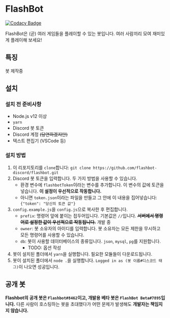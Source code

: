 # FlashBot
[![Codacy Badge](https://api.codacy.com/project/badge/Grade/debbd11ee96447e2bb9522ac60acb880)](https://www.codacy.com/app/comjun04/flashbot?utm_source=github.com&amp;utm_medium=referral&amp;utm_content=comjun04/flashbot&amp;utm_campaign=Badge_Grade)

FlashBot은 (곧) 여러 게임들을 플레이할 수 있는 봇입니다. 여러 사람끼리 모여 재미있게 플레이해 보세요!

## 특징
봇 제작중

## 설치
### 설치 전 준비사항
* Node.js v12 이상
* `yarn`
* Discord 봇 토큰
* Discord 계정 ~~(당연하겠지만)~~
* 텍스트 편집기 (VSCode 등)

### 설치 방법
1. 이 리포지토리를 `clone`합니다: `git clone https://github.com/flashbot-discord/flashbot.git`
2. Discord 봇 토큰을 입력합니다. 두 가지 방법을 사용할 수 있습니다.
    * 환경 변수에 `flashbotToken`이라는 변수를 추가합니다. 이 변수의 값에 토큰을 넣습니다. **이 설정이 우선적으로 작동합니다.**
    * 아니면 `token.json`이라는 파일을 만들고 그 안에 이 내용을 집어넣습니다: `{"token": "당신의 토큰 값"}`
3. `config.example.js`을 `config.js`으로 복사한 후 편집합니다.
    * `prefix`: 명령어 앞에 붙이는 접두어입니다. 기본값은 `//`입니다. ~~**서버에서 명령어로 설정한 값이 우선적으로 작동됩니다.**~~ 개발 중
    * `owner`: 봇 소유자의 아이디를 입력합니다. 봇 소유자는 모든 제한을 무시하고 모든 명령어를 사용할 수 있습니다.
    * `db`: 봇이 사용할 데이터베이스의 종류입니다. `json`, `mysql`, `pg`를 지원합니다.
        - TODO: 옵션 작성
4. 봇이 설치된 폴더에서 `yarn`을 실행합니다. 필요한 모듈들이 다운로드됩니다.
5. 봇이 설치된 폴더에서 `node .`을 실행합니다. `Logged in as (봇 이름#디스코드 태그)`이 나오면 성공입니다.

## 공개 봇
**Flashbot의 공개 봇은 `Flashbot#8462`이고, 개발용 베타 봇은 `FlashBot Beta#7895`입니다.** 다른 사람이 호스팅하는 봇을 초대했다가 어떤 문제가 발생해도 **개발자는 책임지지 않습니다.**
